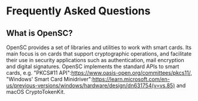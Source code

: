 # Frequently Asked Questions

## What is OpenSC?

<!-- act3-pt https://github.com/OpenSC/OpenSC.wiki.git file:Home.textile lines:1 -->
<!-- ref:a4055e4 -->
OpenSC provides a set of libraries and utilities to work with smart cards. Its main focus is on cards that support cryptographic operations, and facilitate their use in security applications such as authentication, mail encryption and digital signatures. OpenSC implements the standard APIs to smart cards, e.g. "PKCS#11 API":https://www.oasis-open.org/committees/pkcs11/, "Windows' Smart Card Minidriver":https://learn.microsoft.com/en-us/previous-versions/windows/hardware/design/dn631754(v=vs.85) and macOS CryptoTokenKit.

<!-- act3-pt end -->

<!-- ## What is cackey

TODO -->
